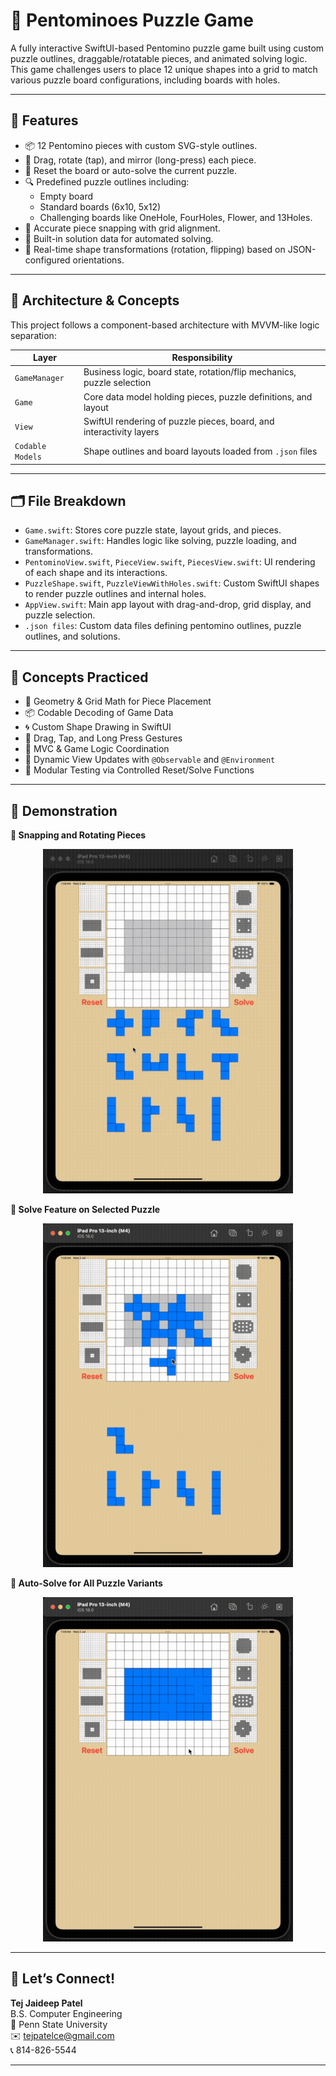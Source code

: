 # 🧩 Pentominoes Puzzle Game

A fully interactive SwiftUI-based Pentomino puzzle game built using custom puzzle outlines, draggable/rotatable pieces, and animated solving logic. This game challenges users to place 12 unique shapes into a grid to match various puzzle board configurations, including boards with holes.

---

## 📱 Features

-   📦 12 Pentomino pieces with custom SVG-style outlines.
-   🧩 Drag, rotate (tap), and mirror (long-press) each piece.
-   🔄 Reset the board or auto-solve the current puzzle.
-   🔍 Predefined puzzle outlines including:
    -   Empty board
    -   Standard boards (6x10, 5x12)
    -   Challenging boards like OneHole, FourHoles, Flower, and 13Holes.
-   🎯 Accurate piece snapping with grid alignment.
-   🧠 Built-in solution data for automated solving.
-   📐 Real-time shape transformations (rotation, flipping) based on JSON-configured orientations.

---

## 🧱 Architecture & Concepts

This project follows a component-based architecture with MVVM-like logic separation:

| Layer            | Responsibility                                                         |
| ---------------- | ---------------------------------------------------------------------- |
| `GameManager`    | Business logic, board state, rotation/flip mechanics, puzzle selection |
| `Game`           | Core data model holding pieces, puzzle definitions, and layout         |
| `View`           | SwiftUI rendering of puzzle pieces, board, and interactivity layers    |
| `Codable Models` | Shape outlines and board layouts loaded from `.json` files             |

---

## 🗂 File Breakdown

-   `Game.swift`: Stores core puzzle state, layout grids, and pieces.
-   `GameManager.swift`: Handles logic like solving, puzzle loading, and transformations.
-   `PentominoView.swift`, `PieceView.swift`, `PiecesView.swift`: UI rendering of each shape and its interactions.
-   `PuzzleShape.swift`, `PuzzleViewWithHoles.swift`: Custom SwiftUI shapes to render puzzle outlines and internal holes.
-   `AppView.swift`: Main app layout with drag-and-drop, grid display, and puzzle selection.
-   `.json files`: Custom data files defining pentomino outlines, puzzle outlines, and solutions.

---

## 🧠 Concepts Practiced

-   🧩 Geometry & Grid Math for Piece Placement
-   📦 Codable Decoding of Game Data
-   🌀 Custom Shape Drawing in SwiftUI
-   🧲 Drag, Tap, and Long Press Gestures
-   🧠 MVC & Game Logic Coordination
-   🚀 Dynamic View Updates with `@Observable` and `@Environment`
-   🧪 Modular Testing via Controlled Reset/Solve Functions

---

## 📸 Demonstration

**🧩 Snapping and Rotating Pieces**

<div align="center">
    <img src="./Pentominoes_1.gif" width="400">
</div>

**🤖 Solve Feature on Selected Puzzle**

<div align="center">
    <img src="./Pentominoes_2.gif" width="400">
</div>

**🧠 Auto-Solve for All Puzzle Variants**

<div align="center">
    <img src="./Pentominoes_3.gif" width="400">
</div>

---

## 🧠 Let’s Connect!

**Tej Jaideep Patel**  
B.S. Computer Engineering  
📍 Penn State University  
✉️ tejpatelce@gmail.com  
📞 814-826-5544

---
